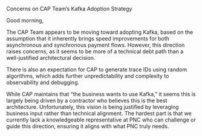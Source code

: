 Concerns on CAP Team’s Kafka Adoption Strategy

Good morning,

The CAP Team appears to be moving toward adopting Kafka, based on the assumption that it inherently brings speed improvements for both asynchronous and synchronous payment flows. However, this direction raises concerns, as it seems to be more of a technical debt path than a well-justified architectural decision.

There is also an expectation for CAP to generate trace IDs using random algorithms, which adds further unpredictability and complexity to observability and debugging.

While CAP maintains that “the business wants to use Kafka,” it seems this is largely being driven by a contractor who believes this is the best architecture. Unfortunately, this vision is being justified by leveraging business input rather than technical alignment. The hardest part is that we currently lack a knowledgeable representative at PNC who can challenge or guide this direction, ensuring it aligns with what PNC truly needs.
